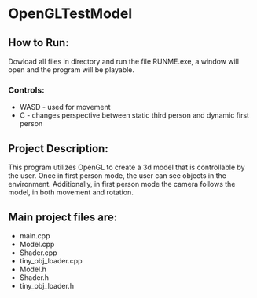 # OpenGLTestModel
## How to Run:
Dowload all files in directory and run the file RUNME.exe, a window will open and the program will be playable.
### Controls:
* WASD - used for movement
* C - changes perspective between static third person and dynamic first person
## Project Description:
This program utilizes OpenGL to create a 3d model that is controllable by the user. Once in first person mode, the user can see objects in the environment. Additionally, in first person mode the camera follows the model, in both movement and rotation.

## Main project files are:
* main.cpp
* Model.cpp
* Shader.cpp
* tiny_obj_loader.cpp
* Model.h
* Shader.h
* tiny_obj_loader.h
